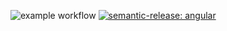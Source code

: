 ![example workflow](https://github.com/iaean/sr/actions/workflows/main.yml/badge.svg) [![semantic-release: angular](https://img.shields.io/badge/semantic--release-angular-e10079?logo=semantic-release)](https://github.com/semantic-release/semantic-release)
